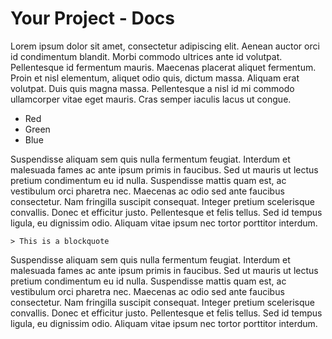 Your Project - Docs
===================


Lorem ipsum dolor sit amet, consectetur adipiscing elit. Aenean auctor orci id condimentum blandit. 
Morbi commodo ultrices ante id volutpat. Pellentesque id fermentum mauris. Maecenas placerat aliquet 
fermentum. Proin et nisl elementum, aliquet odio quis, dictum massa. Aliquam erat volutpat. Duis 
quis magna massa. Pellentesque a nisl id mi commodo ullamcorper vitae eget mauris. Cras semper 
iaculis lacus ut congue.

-   Red
-   Green
-   Blue

Suspendisse aliquam sem quis nulla fermentum feugiat. Interdum et malesuada fames ac ante ipsum primis 
in faucibus. Sed ut mauris ut lectus pretium condimentum eu id nulla. Suspendisse mattis quam est, 
ac vestibulum orci pharetra nec. Maecenas ac odio sed ante faucibus consectetur. Nam fringilla suscipit 
consequat. Integer pretium scelerisque convallis. Donec et efficitur justo. Pellentesque et felis tellus. 
Sed id tempus ligula, eu dignissim odio. Aliquam vitae ipsum nec tortor porttitor interdum.

    > This is a blockquote

Suspendisse aliquam sem quis nulla fermentum feugiat. Interdum et malesuada fames ac ante ipsum primis 
in faucibus. Sed ut mauris ut lectus pretium condimentum eu id nulla. Suspendisse mattis quam est, 
ac vestibulum orci pharetra nec. Maecenas ac odio sed ante faucibus consectetur. Nam fringilla suscipit 
consequat. Integer pretium scelerisque convallis. Donec et efficitur justo. Pellentesque et felis tellus. 
Sed id tempus ligula, eu dignissim odio. Aliquam vitae ipsum nec tortor porttitor interdum.
